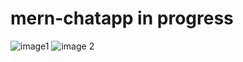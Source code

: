 ﻿# mern-chatapp in progress
![image1](https://github.com/user-attachments/assets/7da2cd5a-02e5-4809-b9f1-1246f9029ba0)
![image 2](https://github.com/user-attachments/assets/0e856bbf-58eb-40e6-87c0-2b36d6f16594)
